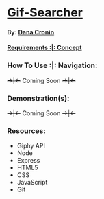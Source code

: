 # [Gif-Searcher](https://decronin.github.io/Gif-Searcher/)
#### By: [Dana Cronin](https://decronin.herokuapp.com/)

#### [Requirements :|: Concept](https://github.com/UCF-Coding-Boot-Camp/UCF-LKM-FSF-PT-08-2019-U-C/blob/master/06-ajax/02-Homework/Instructions/homework.md)

### How To Use :|: Navigation:
~~->|<-~~ Coming Soon ~~->|<-~~

### Demonstration(s):
~~->|<-~~ Coming Soon ~~->|<-~~

### Resources:
- Giphy API
- Node
- Express
- HTML5
- CSS
- JavaScript
- Git

<!-- ### Development History (*?)
~~->|<-~~ Coming Soon ~~->|<-~~ -->
